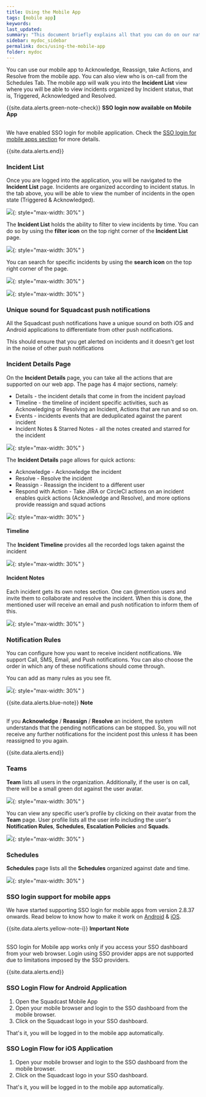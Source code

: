```yaml
---
title: Using the Mobile App
tags: [mobile app]
keywords: 
last_updated: 
summary: "This document briefly explains all that you can do on our native mobile application available for both iOS and Android."
sidebar: mydoc_sidebar
permalink: docs/using-the-mobile-app
folder: mydoc
---
```


You can use our mobile app to Acknowledge, Reassign, take Actions, and Resolve from the mobile app. You can also view who is on-call from the Schedules Tab. The mobile app will walk you into the **Incident List** view where you will be able to view incidents organized by Incident status, that is, Triggered, Acknowledged and Resolved.

{{site.data.alerts.green-note-check}}
<b>SSO login now available on Mobile App</b>
<br/><br/><p>We have enabled SSO login for mobile application. Check the <a href="#sso-login-support-for-mobile-apps">SSO login for mobile apps section</a> for more details.</p>
{{site.data.alerts.end}}

### Incident List

Once you are logged into the application, you will be navigated to the **Incident List** page. Incidents are organized according to incident status. In the tab above, you will be able to view the number of incidents in the open state (Triggered & Acknowledged).

![](images/using_mobile_1.png){: style="max-width: 30%" }

The **Incident List** holds the ability to filter to view incidents by time. You can do so by using the **filter icon** on the top right  corner of the **Incident List** page.

![](images/using_mobile_2.png){: style="max-width: 30%" }

You can search for specific incidents by using the **search icon** on the top right corner of the page.

![](images/using_mobile_search_button.png){: style="max-width: 30%" }

![](images/using_mobile_3.png){: style="max-width: 30%" }

### Unique sound for Squadcast push notifications

All the Squadcast push notifications have a unique sound on both iOS and Android applications to differentiate from other push notifications.

This should ensure that you get alerted on incidents and it doesn't get lost in the noise of other push notifications

### Incident Details Page

On the **Incident Details** page, you can take all the actions that are supported on our web app. The page has 4 major sections, namely:

- Details - the incident details that come in from the incident payload
- Timeline - the timeline of incident specific activities, such as Acknowledging or Resolving an Incident, Actions that are run and so on.
- Events - incidents events that are deduplicated against the parent incident
- Incident Notes & Starred Notes - all the notes created and starred for the incident

![](images/using_mobile_4.png){: style="max-width: 30%" }

The **Incident Details** page allows for quick actions:

- Acknowledge - Acknowledge the incident
- Resolve - Resolve the incident
- Reassign - Reassign the incident to a different user
- Respond with Action - Take JIRA or CircleCI actions on an incident
 enables quick actions (Acknowledge and Resolve), and more options provide reassign and squad actions

![](images/using_mobile_5.png){: style="max-width: 30%" }

#### Timeline

The **Incident Timeline** provides all the recorded logs taken against the incident

![](images/using_mobile_6.png){: style="max-width: 30%" }

#### Incident Notes

Each incident gets its own notes section. One can @mention users and invite them to collaborate and resolve the incident. When this is done, the mentioned user will receive an email and push notification to inform them of this. 

![](images/incident_notes_12.png){: style="max-width: 30%" }

### Notification Rules

You can configure how you want to receive incident notifications. We support Call, SMS, Email, and Push notifications. You can also choose the order in which any of these notifications should come through. 

You can add as many rules as you see fit. 

![](images/using_mobile_8.png){: style="max-width: 30%" }

{{site.data.alerts.blue-note}}
<b>Note</b>
<br/><br/><p>If you <b>Acknowledge</b> / <b>Reassign</b> / <b>Resolve</b> an incident, the system understands that the pending notifications can be stopped. So, you will not receive any further notifications for the incident post this unless it has been reassigned to you again.</p>
{{site.data.alerts.end}}

### Teams

**Team** lists all users in the organization. Additionally, if the user is on call, there will be a small green dot against the user avatar. 

![](images/using_mobile_9.png){: style="max-width: 30%" }

You can view any specific user’s profile by clicking on their avatar from the **Team** page. User profile lists all the user info including the user's **Notification Rules**, **Schedules**, **Escalation Policies** and **Squads**.

![](images/using_mobile_10.png){: style="max-width: 30%" }

### Schedules

**Schedules** page lists all the **Schedules** organized against date and time.

![](images/using_mobile_11.png){: style="max-width: 30%" }

### SSO login support for mobile apps

We have started supporting SSO login for mobile apps from version 2.8.37 onwards. Read below to know how to make it work on [Android](#android) & [iOS](#ios).

{{site.data.alerts.yellow-note-i}}
<b>Important Note</b>
<br/><br/><p>SSO login for Mobile app works only if you access your SSO dashboard from your web browser. Login using SSO provider apps are not supported due to limitations imposed by the SSO providers.</p>
{{site.data.alerts.end}}

### SSO Login Flow for Android Application

1. Open the Squadcast Mobile App
2. Open your mobile browser and login to the SSO dashboard from the mobile browser.
3. Click on the Squadcast logo in your SSO dashboard.

That's it, you will be logged in to the mobile app automatically.

### SSO Login Flow for iOS Application

1. Open your mobile browser and login to the SSO dashboard from the mobile browser.
2. Click on the Squadcast logo in your SSO dashboard.

That's it, you will be logged in to the mobile app automatically.